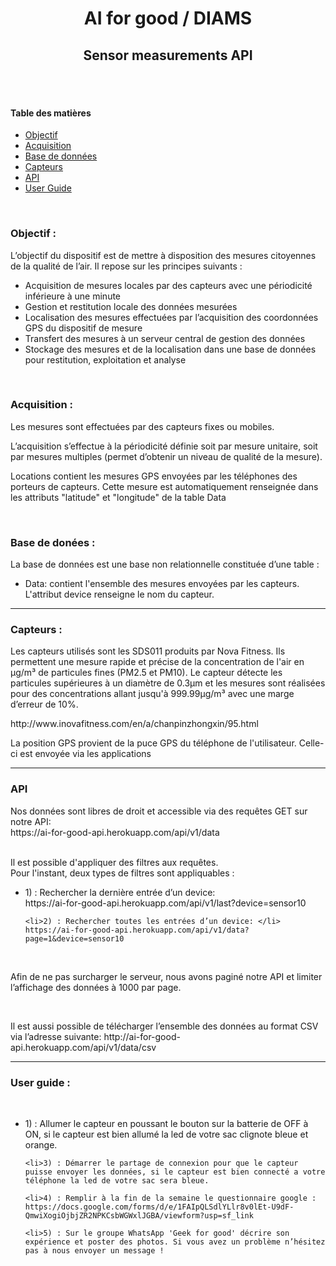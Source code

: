 <h1 align="center">AI for good / DIAMS</h1>
<h2 align="center">Sensor measurements API</h2>

<br />
<br />
<h4>Table des matières</h4>
<ul>
<li><a href="#objectif">Objectif</a></li>
<li><a href="#acquisition">Acquisition</a></li>
<li><a href="#bdd">Base de données</a></li>
<li><a href="#sensors">Capteurs</a></li>
<li><a href="#api">API</a></li>
<li><a href="#userguide">User Guide</a></li>
</ul>

<br />
<h3 name="objectif">Objectif :</h3>
<p> L’objectif du dispositif est de mettre à disposition des mesures citoyennes de la qualité de l’air. Il repose sur les principes suivants :</p>
<ul>
<li> Acquisition de mesures locales par des capteurs avec une périodicité inférieure à une minute </li>
<li> Gestion et restitution locale des données mesurées </li>
<li> Localisation des mesures effectuées par l’acquisition des coordonnées GPS du dispositif de mesure </li> 
<li> Transfert des mesures à un serveur central de gestion des données </li>
<li> Stockage des mesures et de la localisation dans une base de données pour restitution, exploitation et analyse </li>
</ul>

<br />
<h3 name="acquisition">Acquisition :</h3>
<p> Les mesures sont effectuées par des capteurs fixes ou mobiles.</p>
<p> L’acquisition s’effectue à la périodicité définie soit par mesure unitaire, soit par mesures multiples (permet d’obtenir un niveau de qualité de la mesure). </p>
<p> Locations contient les mesures GPS envoyées par les téléphones des porteurs de capteurs. Cette mesure est automatiquement renseignée dans les attributs "latitude" et "longitude" de la table Data </p>

<br />
<h3 name="bdd">Base de donées :</h3>
<p> La base de données est une base non relationnelle constituée d’une table : </p>
<ul>
<li> Data: contient l'ensemble des mesures envoyées par les capteurs. L'attribut device renseigne le nom du capteur. </li>
</ul>

<hr />
<h3 name="sensors">Capteurs :</h3>
<p>Les capteurs utilisés sont les SDS011 produits par Nova Fitness. Ils permettent une mesure rapide et précise de la concentration de l'air en μg/m³ de particules fines (PM2.5 et PM10).
    Le capteur détecte les particules supérieures à un diamètre de 0.3μm et les mesures sont réalisées pour des concentrations allant jusqu'à 999.99μg/m³ avec une marge d’erreur de 10%.</p>
<p> http://www.inovafitness.com/en/a/chanpinzhongxin/95.html </p>
<p> La position GPS provient de la puce GPS du téléphone de l'utilisateur. Celle-ci est envoyée via les applications 

<br />
<hr />

<h3 name="api">API</h3>
    Nos données sont libres de droit et accessible via des requêtes GET sur notre API:</br>
    https://ai-for-good-api.herokuapp.com/api/v1/data </br></br>

Il est possible d'appliquer des filtres aux requêtes.<br />
Pour l'instant, deux types de filtres sont appliquables :
<ul>
    <li>1) : Rechercher la dernière entrée d’un device: </li>
    https://ai-for-good-api.herokuapp.com/api/v1/last?device=sensor10 

    <li>2) : Rechercher toutes les entrées d’un device: </li>
    https://ai-for-good-api.herokuapp.com/api/v1/data?page=1&device=sensor10
</ul>
</br>
<p> Afin de ne pas surcharger le serveur, nous avons paginé notre API et limiter l’affichage des données à 1000 par page. </p>
</br>
<p>Il est aussi possible de télécharger l’ensemble des données au format CSV via l’adresse suivante: http://ai-for-good-api.herokuapp.com/api/v1/data/csv </p>
<hr /> 

<h3 name="userguide">User guide :</h3></br>
<ul>
    <li>1) : Allumer le capteur en poussant le bouton sur la batterie de OFF à ON, si le capteur est bien allumé la led de votre sac clignote bleue et orange.

    <li>3) : Démarrer le partage de connexion pour que le capteur puisse envoyer les données, si le capteur est bien connecté a votre téléphone la led de votre sac sera bleue.

    <li>4) : Remplir à la fin de la semaine le questionnaire google : https://docs.google.com/forms/d/e/1FAIpQLSdlYLlr8v0lEt-U9dF-QmwiXogiOjbjZR2NPKCsbWGWxlJGBA/viewform?usp=sf_link

    <li>5) : Sur le groupe WhatsApp 'Geek for good' décrire son expérience et poster des photos. Si vous avez un problème n’hésitez pas à nous envoyer un message !
</ul>
